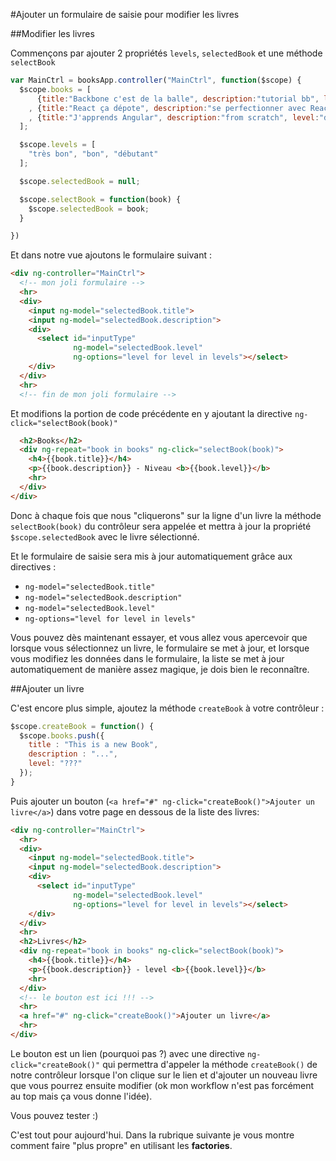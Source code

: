 #Ajouter un formulaire de saisie pour modifier les livres

##Modifier les livres

Commençons par ajouter 2 propriétés `levels`, `selectedBook` et une méthode `selectBook`

```javascript
var MainCtrl = booksApp.controller("MainCtrl", function($scope) {
  $scope.books = [
      {title:"Backbone c'est de la balle", description:"tutorial bb", level:"très bon"}
    , {title:"React ça dépote", description:"se perfectionner avec React", level:"bon"}
    , {title:"J'apprends Angular", description:"from scratch", level:"débutant"}
  ];

  $scope.levels = [
    "très bon", "bon", "débutant"
  ];

  $scope.selectedBook = null;

  $scope.selectBook = function(book) {
    $scope.selectedBook = book;
  }

})
```

Et dans notre vue ajoutons le formulaire suivant :

```html
<div ng-controller="MainCtrl">
  <!-- mon joli formulaire -->
  <hr>
  <div>
    <input ng-model="selectedBook.title">
    <input ng-model="selectedBook.description">
    <div>
      <select id="inputType"
              ng-model="selectedBook.level"
              ng-options="level for level in levels"></select>
    </div>
  </div>
  <hr>
  <!-- fin de mon joli formulaire -->
```

Et modifions la portion de code précédente en y ajoutant la directive `ng-click="selectBook(book)"`

```html
  <h2>Books</h2>
  <div ng-repeat="book in books" ng-click="selectBook(book)">
    <h4>{{book.title}}</h4>
    <p>{{book.description}} - Niveau <b>{{book.level}}</b>
    <hr>
  </div>
</div>
```

Donc à chaque fois que nous "cliquerons" sur la ligne d'un livre la méthode `selectBook(book)` du contrôleur sera appelée et mettra à jour la propriété `$scope.selectedBook` avec le livre sélectionné.

Et le formulaire de saisie sera mis à jour automatiquement grâce aux directives :

- `ng-model="selectedBook.title"` 
- `ng-model="selectedBook.description"`
- `ng-model="selectedBook.level"`
- `ng-options="level for level in levels"`

Vous pouvez dès maintenant essayer, et vous allez vous apercevoir que lorsque vous sélectionnez un livre, le formulaire se met à jour, et lorsque vous modifiez les données dans le formulaire, la liste se met à jour automatiquement de manière assez magique, je dois bien le reconnaître.

##Ajouter un livre

C'est encore plus simple, ajoutez la méthode `createBook` à votre contrôleur :

```javascript
$scope.createBook = function() {
  $scope.books.push({
    title : "This is a new Book",
    description : "...",
    level: "???"
  });
}
```

Puis ajouter un bouton (`<a href="#" ng-click="createBook()">Ajouter un livre</a>`) dans votre page en dessous de la liste des livres:

```html
<div ng-controller="MainCtrl">
  <hr>
  <div>
    <input ng-model="selectedBook.title">
    <input ng-model="selectedBook.description">
    <div>
      <select id="inputType"
              ng-model="selectedBook.level"
              ng-options="level for level in levels"></select>
    </div>
  </div>
  <hr>
  <h2>Livres</h2>
  <div ng-repeat="book in books" ng-click="selectBook(book)">
    <h4>{{book.title}}</h4>
    <p>{{book.description}} - level <b>{{book.level}}</b>
    <hr>
  </div>
  <!-- le bouton est ici !!! -->
  <hr>
  <a href="#" ng-click="createBook()">Ajouter un livre</a>
  <hr>
</div>
```

Le bouton est un lien (pourquoi pas ?) avec une directive `ng-click="createBook()"` qui permettra d'appeler la méthode `createBook()` de notre contrôleur lorsque l'on clique sur le lien et d'ajouter un nouveau livre que vous pourrez ensuite modifier (ok mon workflow n'est pas forcément au top mais ça vous donne l'idée).

Vous pouvez tester :)

C'est tout pour aujourd'hui. Dans la rubrique suivante je vous montre comment faire "plus propre" en utilisant les **factories**.

